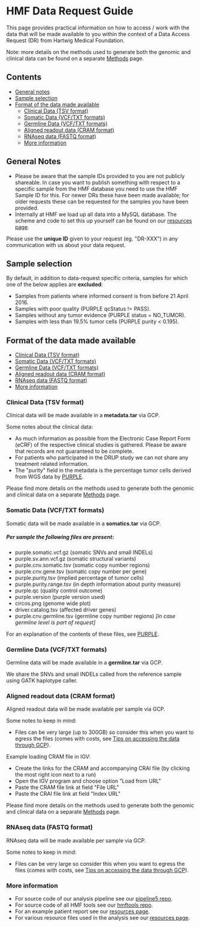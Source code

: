 
# HMF Data Request Guide 

This page provides practical information on how to access / work with the data that will be made available to you within the context of a Data Access Request (DR) from Hartwig Medical Foundation. 

Note: more details on the methods used to generate both the genomic and clinical data can be found on a separate [Methods](./data-access-request-methods.md) page.

## Contents

* [General notes](#general-notes)
* [Sample selection](#sample-selection)
* [Format of the data made available](#format-of-the-data-made-available)
  - [Clinical Data (TSV format)](#clinical-data-tsv-format)
  - [Somatic Data (VCF/TXT formats)](#somatic-data-vcftxt-formats)
  - [Germline Data (VCF/TXT formats)](#germline-data-vcftxt-formats)
  - [Aligned readout data (CRAM format)](#aligned-readout-data-cram-format)
  - [RNAseq data (FASTQ format)](#rnaseq-data-fastq-format)
  - [More information](#more-information)

## General Notes
 - Please be aware that the sample IDs provided to you are not publicly shareable. In case you want to publish something with respect to a specific sample from the HMF database you need to use the HMF Sample ID for this. For newer DRs these have been made available; for older requests these can be requested for the samples you have been provided. 
 - Internally at HMF we load up all data into a MySQL database. The scheme and code to set this up yourself can be found on our [resources page](https://resources.hartwigmedicalfoundation.nl/).
 
Please use the **unique ID** given to your request (eg. "DR-XXX") in any communication with us about your data request.


## Sample selection

By default, in addition to data-request specific criteria, samples for which one of the below applies are **excluded**:

- Samples from patients where informed consent is from before 21 April 2016.
- Samples with poor quality (PURPLE qcStatus != PASS).
- Samples without any tumor evidence (PURPLE status = NO_TUMOR).
- Samples with less than 19.5% tumor cells (PURPLE purity < 0.195).


## Format of the data made available

- [Clinical Data (TSV format)](#clinical-data-tsv-format)
- [Somatic Data (VCF/TXT formats)](#somatic-data-vcftxt-formats)
- [Germline Data (VCF/TXT formats)](#germline-data-vcftxt-formats)
- [Aligned readout data (CRAM format)](#aligned-readout-data-cram-format)
- [RNAseq data (FASTQ format)](#rnaseq-data-fastq-format)
- [More information](#more-information)

### Clinical Data (TSV format)

Clinical data will be made available in a **metadata.tar** via GCP.

Some notes about the clinical data:
- As much information as possible from the Electronic Case Report Form (eCRF) of the respective clinical studies is gathered. Please be aware that records are not guaranteed to be complete.
- For patients who participated in the DRUP study we can not share any treatment related information.
- The "purity" field in the metadata is the percentage tumor cells derived from WGS data by [PURPLE](https://github.com/hartwigmedical/hmftools/tree/master/purity-ploidy-estimator).

Please find more details on the methods used to generate both the genomic and clinical data on a separate [Methods](./data-access-request-methods.md) page.

### Somatic Data (VCF/TXT formats)

Somatic data will be made available in a **somatics.tar** via GCP.

##### Per sample the following files are present:
- purple.somatic.vcf.gz (somatic SNVs and small INDELs)
- purple.sv.ann.vcf.gz (somatic structural variants)
- purple.cnv.somatic.tsv (somatic copy number regions)
- purple.cnv.gene.tsv (somatic copy number per gene)
- purple.purity.tsv (implied percentage of tumor cells)
- purple.purity.range.tsv (in depth information about purity measure)
- purple.qc (quality control outcome)
- purple.version (purple version used)
- circos.png (genome wide plot)
- driver.catalog.tsv (affected driver genes)
- purple.cnv.germline.tsv (germline copy number regions) *[in case germline level is part of request]*

For an explanation of the contents of these files, see [PURPLE](https://github.com/hartwigmedical/hmftools/tree/master/purity-ploidy-estimator).  

### Germline Data (VCF/TXT formats)

Germline data will be made available in a **germline.tar** via GCP.

We share the SNVs and small INDELs called from the reference sample using GATK haplotype caller.

### Aligned readout data (CRAM format)

Aligned readout data will be made available per sample via GCP.

Some notes to keep in mind:
- Files can be very large (up to 300GB) so consider this when you want to egress the files (comes with costs, see [Tips on accessing the data through GCP](#tips-on-accessing-the-data-through-GCP)).

Example loading CRAM file in IGV:
- Create the links for the CRAM and accompanying CRAI file (by clicking the most right icon next to a run)
- Open the IGV program and choose option "Load from URL"
- Paste the CRAM file link at field "File URL"
- Paste the CRAI file link at field "Index URL"

Please find more details on the methods used to generate both the genomic and clinical data on a separate [Methods](./data-access-request-methods.md) page.

### RNAseq data (FASTQ format)

RNAseq data will be made available per sample via GCP.

Some notes to keep in mind:
- Files can be very large  so consider this when you want to egress the files (comes with costs, see [Tips on accessing the data through GCP](#tips-on-accessing-the-data-through-GCP)).

### More information
- For source code of our analysis pipeline see our [pipeline5 repo](https://github.com/hartwigmedical/pipeline5).
- For source code of all HMF tools see our [hmftools repo](https://github.com/hartwigmedical/hmftools).
- For an example patient report see our [resources page](https://resources.hartwigmedicalfoundation.nl/).
- For various resource files used in the analysis see our [resources page](https://resources.hartwigmedicalfoundation.nl/).